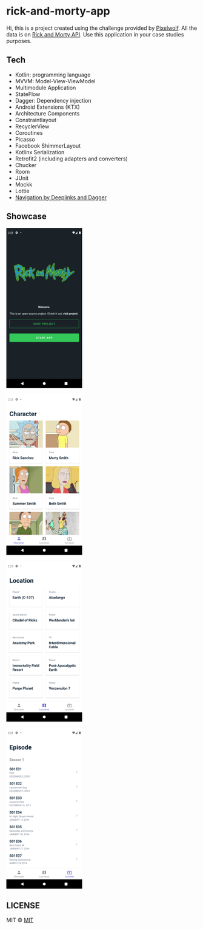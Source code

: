 # rick-and-morty-app

Hi, this is a project created using the challenge provided by  [Pixelwolf](https://www.figma.com/community/file/819264586763647517). All the data is on [Rick and Morty API](https://rickandmortyapi.com/). Use this application in your case studies purposes. 

## Tech

- Kotlin: programming language
- MVVM: Model-View-ViewModel
- Multimodule Application
- StateFlow
- Dagger: Dependency injection
- Android Extensions (KTX)
- Architecture Components
- Constraintlayout
- RecyclerView
- Coroutines
- Picasso
- Facebook ShimmerLayout
- Kotlinx Serialization
- Retrofit2 (including adapters and converters)
- Chucker
- Room
- JUnit
- Mockk
- Lottie
- [Navigation by Deeplinks and Dagger](https://medium.com/@burkedamian/navigation-in-modular-applications-with-deep-linking-6a599c11e487) 

## Showcase

<p>
    <img src="../AndroidImages/1.png" width=200>
</p>

<p>
    <img src="../AndroidImages/2.png" width=200>
</p>

<p>
    <img src="../AndroidImages/3.png" width=200>
</p>

<p>
    <img src="../AndroidImages/4.png" width=200>
</p>

## LICENSE
MIT © [MIT](LICENSE)